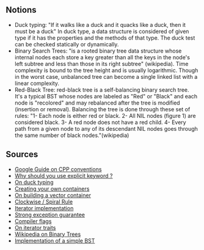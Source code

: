 ## Notions
* Duck typing: "If it walks like a duck and it quacks like a duck, then it must be a duck" In duck type, a data structure is considered of given type if it has the properties and the methods of that type. The duck test can be checked statically or dynamically.
* Binary Search Trees: "is a rooted binary tree data structure whose internal nodes each store a key greater than all the keys in the node's left subtree and less than those in its right subtree" (wikipedia). Time complexity is bound to the tree height and is usually logarithmic. Though in the worst case, unbalanced tree can become a single linked list with a linear complexity.
* Red-Black Tree: red-black tree is a self-balancing binary search tree. It's a typical BST whose nodes are labeled as "Red" or "Black" and each node is "recolored" and may rebalanced after the tree is modified (insertion or removal). Balancing the tree is done through these set of rules:
  "1- Each node is either red or black. 
  2- All NIL nodes (figure 1) are considered black. 
  3- A red node does not have a red child. 
  4- Every path from a given node to any of its descendant NIL nodes goes through the same number of black nodes."(wikipedia)   

## Sources
* [Google Guide on CPP conventions](https://google.github.io/styleguide/cppguide.html)
* [Why should you use explicit keyword ?](https://google.github.io/styleguide/cppguide.html#Implicit_Conversions)
* [On duck typing](https://en.wikipedia.org/wiki/Duck_typing)
* [Creating your own containers](https://stdcxx.apache.org/doc/stdlibug/16-3.html)
* [On building a vector container](https://medium.com/@vgasparyan1995/how-to-write-an-stl-compatible-container-fc5b994462c6)
* [Clockwise / Spiral Rule](http://c-faq.com/decl/spiral.anderson.html)
* [Iterator implementation](https://stackoverflow.com/questions/3582608/how-to-correctly-implement-custom-iterators-and-const-iterators)
* [Strong exception guarantee](https://stackoverflow.com/questions/12137555/strong-exception-guarantee-vs-basic-exception-guarantee)
* [Compiler flags](https://gcc.gnu.org/onlinedocs/gcc-11.2.0/gcc/Overall-Options.html#Overall-Options)
* [On iterator traits](https://www.fluentcpp.com/2018/05/08/std-iterator-deprecated/)
* [Wikipedia on Binary Trees](https://en.wikipedia.org/wiki/Binary_search_tree#Successor_and_predecessor)
* [Implementation of a simple BST](https://hurna.io/fr/academy/data_structures/bst.html)